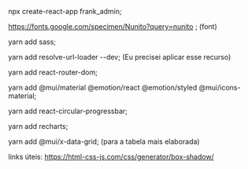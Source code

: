 npx create-react-app frank_admin;

https://fonts.google.com/specimen/Nunito?query=nunito ; (font)

yarn add sass;

yarn add resolve-url-loader --dev; (Eu precisei aplicar esse recurso)

yarn add react-router-dom;

yarn add @mui/material @emotion/react @emotion/styled @mui/icons-material;

yarn add react-circular-progressbar;

yarn add recharts;

yarn add @mui/x-data-grid; (para a tabela mais elaborada)



links úteis:
https://html-css-js.com/css/generator/box-shadow/